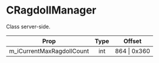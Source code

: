 # CRagdollManager
Class server-side.

|Prop|Type|Offset|
|---|:-:|:-:|
|m_iCurrentMaxRagdollCount|int|864 \| 0x360|
